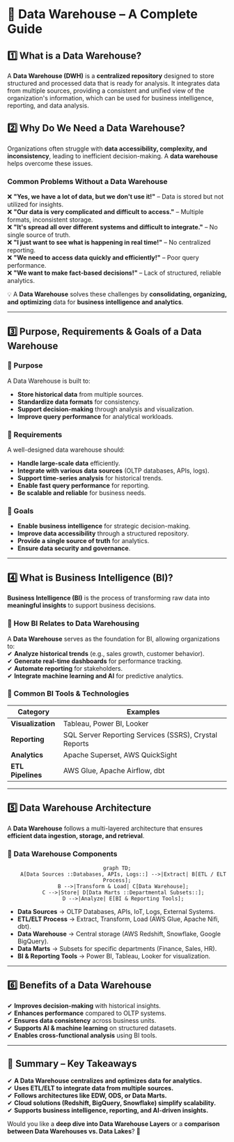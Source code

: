 # **🏢 Data Warehouse – A Complete Guide**

## **1️⃣ What is a Data Warehouse?**

A **Data Warehouse (DWH)** is a **centralized repository** designed to store structured and processed data that is ready for analysis. It integrates data from multiple sources, providing a consistent and unified view of the organization's information, which can be used for business intelligence, reporting, and data analysis.

## **2️⃣ Why Do We Need a Data Warehouse?**

Organizations often struggle with **data accessibility, complexity, and inconsistency**, leading to inefficient decision-making. A **data warehouse** helps overcome these issues.

### **Common Problems Without a Data Warehouse**

❌ **"Yes, we have a lot of data, but we don't use it!"** – Data is stored but not utilized for insights.  
❌ **"Our data is very complicated and difficult to access."** – Multiple formats, inconsistent storage.  
❌ **"It's spread all over different systems and difficult to integrate."** – No single source of truth.  
❌ **"I just want to see what is happening in real time!"** – No centralized reporting.  
❌ **"We need to access data quickly and efficiently!"** – Poor query performance.  
❌ **"We want to make fact-based decisions!"** – Lack of structured, reliable analytics.

💡 A **Data Warehouse** solves these challenges by **consolidating, organizing, and optimizing** data for **business intelligence and analytics**.

---

## **3️⃣ Purpose, Requirements & Goals of a Data Warehouse**

### **📌 Purpose**

A Data Warehouse is built to:

- **Store historical data** from multiple sources.
- **Standardize data formats** for consistency.
- **Support decision-making** through analysis and visualization.
- **Improve query performance** for analytical workloads.

### **📌 Requirements**

A well-designed data warehouse should:

- **Handle large-scale data** efficiently.
- **Integrate with various data sources** (OLTP databases, APIs, logs).
- **Support time-series analysis** for historical trends.
- **Enable fast query performance** for reporting.
- **Be scalable and reliable** for business needs.

### **📌 Goals**

- **Enable business intelligence** for strategic decision-making.
- **Improve data accessibility** through a structured repository.
- **Provide a single source of truth** for analytics.
- **Ensure data security and governance**.

---

## **4️⃣ What is Business Intelligence (BI)?**

**Business Intelligence (BI)** is the process of transforming raw data into **meaningful insights** to support business decisions.

### **📌 How BI Relates to Data Warehousing**

A **Data Warehouse** serves as the foundation for BI, allowing organizations to:  
✔ **Analyze historical trends** (e.g., sales growth, customer behavior).  
✔ **Generate real-time dashboards** for performance tracking.  
✔ **Automate reporting** for stakeholders.  
✔ **Integrate machine learning and AI** for predictive analytics.

### **📌 Common BI Tools & Technologies**

| **Category**      | **Examples**                                          |
| ----------------- | ----------------------------------------------------- |
| **Visualization** | Tableau, Power BI, Looker                             |
| **Reporting**     | SQL Server Reporting Services (SSRS), Crystal Reports |
| **Analytics**     | Apache Superset, AWS QuickSight                       |
| **ETL Pipelines** | AWS Glue, Apache Airflow, dbt                         |

---

## **5️⃣ Data Warehouse Architecture**

A **Data Warehouse** follows a multi-layered architecture that ensures **efficient data ingestion, storage, and retrieval**.

### **📌 Data Warehouse Components**

<div style="text-align: center;">

```mermaid
graph TD;
    A[Data Sources ::Databases, APIs, Logs::] -->|Extract| B[ETL / ELT Process];
    B -->|Transform & Load| C[Data Warehouse];
    C -->|Store| D[Data Marts ::Departmental Subsets::];
    D -->|Analyze| E[BI & Reporting Tools];
```

</div>

- **Data Sources** → OLTP Databases, APIs, IoT, Logs, External Systems.
- **ETL/ELT Process** → Extract, Transform, Load (AWS Glue, Apache Nifi, dbt).
- **Data Warehouse** → Central storage (AWS Redshift, Snowflake, Google BigQuery).
- **Data Marts** → Subsets for specific departments (Finance, Sales, HR).
- **BI & Reporting Tools** → Power BI, Tableau, Looker for visualization.

---

## **6️⃣ Benefits of a Data Warehouse**

✔ **Improves decision-making** with historical insights.  
✔ **Enhances performance** compared to OLTP systems.  
✔ **Ensures data consistency** across business units.  
✔ **Supports AI & machine learning** on structured datasets.  
✔ **Enables cross-functional analysis** using BI tools.

---

## **🚀 Summary – Key Takeaways**

✔ **A Data Warehouse centralizes and optimizes data for analytics.**  
✔ **Uses ETL/ELT to integrate data from multiple sources.**  
✔ **Follows architectures like EDW, ODS, or Data Marts.**  
✔ **Cloud solutions (Redshift, BigQuery, Snowflake) simplify scalability.**  
✔ **Supports business intelligence, reporting, and AI-driven insights.**

Would you like a **deep dive into Data Warehouse Layers** or a **comparison between Data Warehouses vs. Data Lakes**? 🚀
